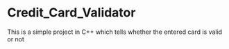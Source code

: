 # Credit_Card_Validator
This is a simple project in C++ which tells whether the entered card is valid or not

